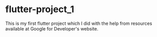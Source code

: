 # flutter-project_1
This is my first flutter project which I did with the help from resources available at Google for Developer's website.


